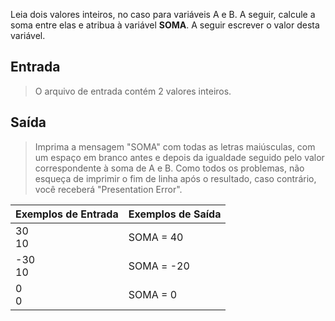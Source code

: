 Leia dois valores inteiros, no caso para variáveis A e B. A seguir, calcule a soma entre elas e atribua à variável **SOMA**. A seguir escrever o valor desta variável.

## Entrada
> O arquivo de entrada contém 2 valores inteiros.

## Saída
> Imprima a mensagem "SOMA" com todas as letras maiúsculas, com um espaço em branco antes e depois da igualdade seguido pelo valor correspondente à soma de A e B. Como todos os problemas, não esqueça de imprimir o fim de linha após o resultado, caso contrário, você receberá "Presentation Error".


| Exemplos de Entrada	 | Exemplos de Saída |
|----------------------|-------------------|
| 30<br/>10            | SOMA = 40         |
| -30<br/>10           | SOMA = -20        |
| 0<br/>0              | SOMA = 0          |